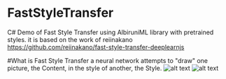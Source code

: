 # FastStyleTransfer
C# Demo of Fast Style Transfer using AlbiruniML library with pretrained styles.
it is based on the work of reiinakano
https://github.com/reiinakano/fast-style-transfer-deeplearnjs

#What is Fast Style Transfer
a neural network attempts to "draw" one picture, the Content, in the style of another, the Style.
![alt text](https://raw.githubusercontent.com/lengstrom/fast-style-transfer/master/examples/content/stata.jpg)
![alt text](https://raw.githubusercontent.com/lengstrom/fast-style-transfer/master/examples/results/stata_udnie.jpg)

